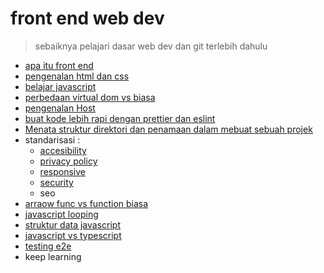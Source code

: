 # front end web dev

> sebaiknya pelajari dasar web dev dan git terlebih dahulu

- [apa itu front end](./apa-itu-front-end-webdev)
- [pengenalan html dan css](./pengenalan-html-dan-css)
- [belajar javascript](./belajar-javascript)
- [perbedaan virtual dom vs biasa](./perbedaan-virtual-dom-vs-biasa)
- [pengenalan Host](./pengenalan-host)
- [buat kode lebih rapi dengan prettier dan eslint](./buat-kode-lebih-rapi-dengan-prettier-dan-eslint)
- [Menata struktur direktori dan penamaan dalam mebuat sebuah projek](./Menata-struktur-direktori-dan-penamaan-dalam-mebuat-sebuah-projek)
- standarisasi :
  - [accesibility](./accesibility)
  - [privacy policy](./privacy-policy)
  - [responsive](./responsive)
  - [security](./security)
  - seo
- [arraow func vs function biasa](./arraow-func-vs-function-biasa)
- [javascript looping](./javascript-looping)
- [struktur data javascript](./struktur-data-javascript)
- [javascript vs typescript](./javascript-vs-typescript)
- [testing e2e](./testing-e2e)
- keep learning
